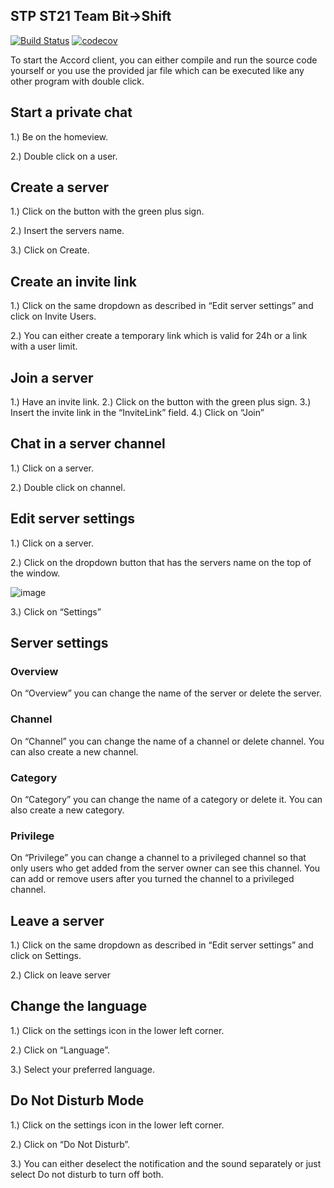 ## STP ST21 Team Bit->Shift

[![Build Status](https://www.travis-ci.com/sekassel/STPST21TeamB.svg?token=iv8L4W51ZozK2puhSbJk&branch=master)](https://www.travis-ci.com/sekassel/STPST21TeamB)
[![codecov](https://codecov.io/gh/sekassel/STPST21TeamB/branch/master/graph/badge.svg?token=2Q6DF6VGCO)](https://codecov.io/gh/sekassel/STPST21TeamB)

To start the Accord client, you can either compile and run the source code yourself or you use the provided jar file which can be executed like any other program with double click.

## Start a private chat
1.)	Be on the homeview.

2.)	Double click on a user.

## Create a server
1.)	Click on the button with the green plus sign.

2.)	Insert the servers name.

3.)	Click on Create.

## Create an invite link
1.)	Click on the same dropdown as described in “Edit server settings” and click on Invite Users.

2.)	You can either create a temporary link which is valid for 24h or a link with a user limit.


## Join a server
1.)	Have an invite link.
2.)	Click on the button with the green plus sign.
3.)	Insert the invite link in the “InviteLink” field.
4.)	Click on “Join”

## Chat in a server channel
1.)	Click on a server.

2.)	Double click on channel.

## Edit server settings
1.)	Click on a server.

2.)	Click on the dropdown button that has the servers name on the top of the window.

![image](https://user-images.githubusercontent.com/30271265/122611148-1ebd1980-d081-11eb-898f-c936db40afa8.png)

  
3.)	Click on “Settings”
## Server settings
### Overview
On “Overview” you can change the name of the server or delete the server.
### Channel
On “Channel” you can change the name of a channel or delete channel. You can also create a new channel.
### Category
On “Category” you can change the name of a category or delete it. You can also create a new category.
### Privilege
On “Privilege” you can change a channel to a privileged channel so that only users who get added from the server owner can see this channel. You can add or remove users after you turned the channel to a privileged channel.

## Leave a server
1.)	Click on the same dropdown as described in “Edit server settings” and click on Settings.

2.)	Click on leave server

## Change the language
1.)	Click on the settings icon in the lower left corner.

2.)	Click on “Language”.

3.)	Select your preferred language.
## Do Not Disturb Mode
1.)	Click on the settings icon in the lower left corner.

2.)	Click on “Do Not Disturb”.

3.)	You can either deselect the notification and the sound separately or just select Do not disturb to turn off both.

